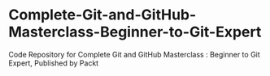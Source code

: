 # Complete-Git-and-GitHub-Masterclass-Beginner-to-Git-Expert
Code Repository for Complete Git and GitHub Masterclass : Beginner to Git Expert, Published by Packt
